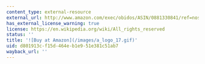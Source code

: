 ```yaml
---
content_type: external-resource
external_url: http://www.amazon.com/exec/obidos/ASIN/0881330841/ref=nosim/mitopencourse-20
has_external_license_warning: true
license: https://en.wikipedia.org/wiki/All_rights_reserved
status: ''
title: '![Buy at Amazon](/images/a_logo_17.gif)'
uid: d801913c-f15d-464e-b1e9-51e381c51ab7
wayback_url: ''
---
```

